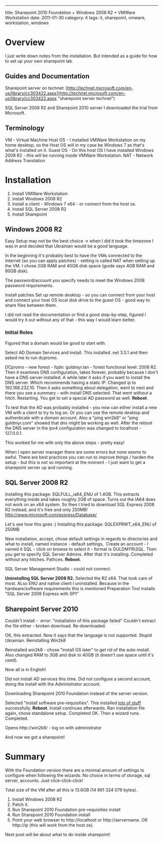 ---
title: Sharepoint 2010 Foundation + Windows 2008 R2 + VMWare Workstation
date: 2011-01-30
category: it
tags: it, sharepoint, vmware, workstation, windows

# Overview

I just write down notes from the installation. But intended as a guide for how to set up your own sharepoint lab.

## Guides and Documentation

Sharepoint server on technet: [http://technet.microsoft.com/en-us/library/cc303422.aspx](http://technet.microsoft.com/en-us/library/cc303422.aspx "sharepoint server technet")

SQL Server 2008 R2 and Sharepoint 2010 server I downloaded the trial from Microsoft.

## Terminology

VM - Virtual Machine Host OS - I installed VMWare Workstation on my home desktop, so the Host OS will in my case be Windows 7 as that's what's installed on it. Guest OS - On this host OS I have installed Windows 2008 R2 - this will be running inside VMWare Workstation. NAT - Network Address Translation

# Installation

1. Install VMWare Workstation
2. Install Windows 2008 R2
3. Install a client - Windows 7 x64 - or connect from the host os.
4. Install SQL Server 2008 R2
5. Install Sharepoint

## Windows 2008 R2

Easy Setup may not be the best choice -> when I did it took the timezone I was in and decided that Ukrainian would be a good language.

In the beginning it's probably best to have the VMs connected to the Internet (so you can apply patches) - setting is called NAT when setting up the VM. I chose 2GB RAM and 40GB disk space (guide says 4GB RAM and 80GB disk).

The password/account you specify needs to meet the Windows 2008 password requirements.

Install patches Set up remote desktop - so you can connect from your host and connect your host OS local disk drive to the guest OS - good way to share files between them.

I did not read the documentation or find a good step-by-step, figured I would try it out without any of that - this way I would learn better.

### Initial Roles

Figured that a domain would be good to start with.

Select AD Domain Services and install. This installed .net 3.5.1 and then asked me to run dcpromo.

DCpromo - new forest - fqdn: guldmyr.lan - forest functional level: 2008 R2. Then it examines DNS configuration, takes forever, probably because I don't have a DNS server installed. A while later it asks if you want to install the DNS server. Which recommends having a static IP. Changed ip to 192.168.232.10. Then it asks something about delegation, went to next and there you see a summary - with install DNS selected. That went without a hitch. Restarting. You get to set a special AD password as well. **Reboot**.

To test that the AD was probably installed - you now can either install a new VM with a client to try to log on. Or you can use the remote desktop and authenticate with a domain account. Also a "ping win2k8" or "ping guldmyr.com" showed that dns might be working as well. After the reboot the DNS server in the ipv4 configuration was changed to localhost - 127.0.0.1.

This worked for me with only the above steps - pretty easy!

When I open server manager there are some errors but none seems to awful. There are best practices you can run to improve things / harden the setup - but this is not so important at the moment - I just want to get a sharepoint server up and running.

## SQL Server 2008 R2

Installing this package: SQLFULL\_ia64\_ENU of 1.4GB. This extracts everything inside and takes roughly 2GB of space. Turns out the IA64 does not work on an x64 system. So then I tried to download SQL Express 2008 R2 instead, and it's free and only 250MB! http://www.microsoft.com/express/Database/

Let's see how this goes :) Installing this package: SQLEXPRWT\_x64\_ENU of 250MB

New installation, accept, chose default settings in regards to directories and what to install, named instance - default settings,  Create an account - I named it SQL - click on browse to select it - format is GULDMYR\\SQL. Then you get to specify SQL Server Admins. After that it's installing. Completed without any hitches. Pathces. **Reboot**.

SQL Server Management Studio - could not connect.

**Uninstalling SQL Server 2008 R2.** Selected the R2 x64. That took care of most. ALso ENU and native client I uninstalled. Because in the hardware/software requirements this is mentioned Preparation Tool installs "SQL Server 2008 Express with SP1"

## Sharepoint Server 2010

Couldn't install -  error: "installation of this package failed" Couldn't extract the file either - broken download. Re-downloaded.

OK, this extracted. Now it says that the language is not supported. Stupid Ukrainian. Reinstalling Win2k8

Reinstalled win2k8 - chose "install OS later" to get rid of the auto-install. Also changed RAM to 3GB and disk to 40GB (it doesn't use space until it's used).

Now all is in English!

Did not install AD services this time. Did not configure a second account, doing the install with the Administrator account.

Downloading Sharepoint 2010 Foundation instead of the server version.

Selected "install software pre-requisities". This installed [lots of stuff](http://technet.microsoft.com/en-us/library/cc262485.aspx "pre-requisities") successfully. **Reboot**. Install continues afterwards. Ran installation file again, chose standalone setup. Completed OK. Then a wizard runs. Completed.

Opens http://win2k8/ - log on with administrator

And now we got a sharepoint!

# Summary

With the Foundation version there are a minimal amount of settings to configure when following the wizards. No choice in terms of storage, sql server, accounts. Just click-click-click!

Total size of the VM after all this is 13.6GB (14 661 324 079 bytes).

1. Install Windows 2008 R2
2. Patch it.
3. Run Sharepoint 2010 Foundation pre-requisities install
4. Run Sharepoint 2010 Foundation install
5. Point your web browser to http://localhost or http://servername. OR http://ip (this will work from the host os).

Next post will be about what to do inside sharepoint!
